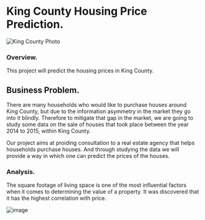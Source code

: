 # King County Housing Price Prediction.


![King County Photo](https://user-images.githubusercontent.com/109353419/193120235-6ccafa30-94ac-45c0-a828-d37e5e197aeb.jpeg)


### Overview.
This project will predict the housing prices in King County.

## Business Problem.
There are many households who would like to purchase houses around King County, but due to the information asymmetry in the market they go into it blindly. Therefore to mitigate that gap in the market, we are going to study some data on the sale of houses that took place between the year 2014 to 2015, within King County.

Our project aims at proiding consultation to a real estate agency that helps households purchase houses. And through studying the data we will provide a way in which one can predict the prices of the houses.

### Analysis.
The square footage of living space is one of the most influential factors when it comes to determining the value of a property. It was discovered that it has the highest correlation with price. 

![image](https://user-images.githubusercontent.com/109353419/193121490-dac034d2-0a26-4b4b-9693-98787f99fba0.png)
